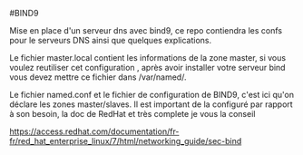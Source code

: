 #BIND9

Mise en place d'un serveur dns avec bind9, ce repo contiendra les confs pour
le serveurs DNS ainsi que quelques explications.

Le fichier master.local contient les informations de la zone master, si vous
voulez reutiliser cet configuration , après avoir installer votre serveur
bind vous devez mettre ce fichier dans /var/named/.


Le fichier named.conf et le fichier de configuration de BIND9, c'est ici
qu'on déclare les zones master/slaves. Il est important de la configuré par
rapport à son besoin, la doc de RedHat et très complete je vous la conseil


https://access.redhat.com/documentation/fr-fr/red_hat_enterprise_linux/7/html/networking_guide/sec-bind

